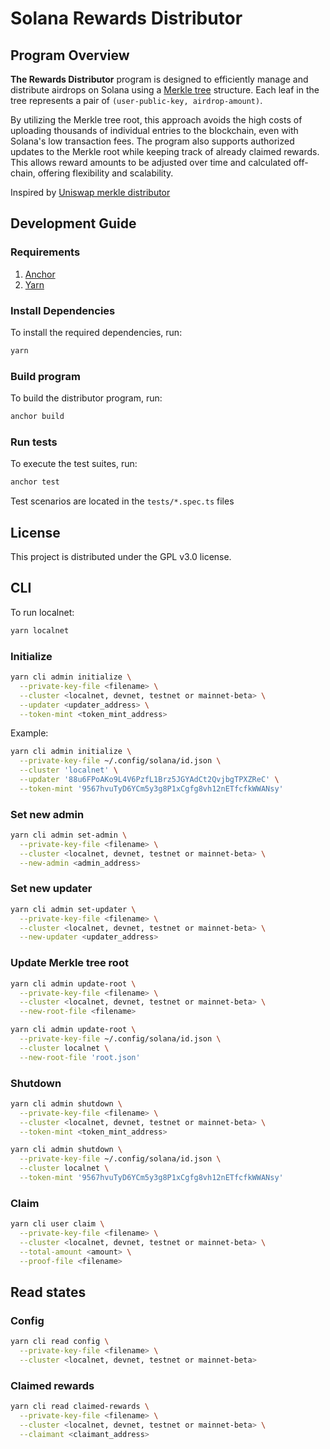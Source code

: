 # Solana Rewards Distributor

## Program Overview

**The Rewards Distributor** program is designed to efficiently manage and distribute airdrops on Solana using a
[Merkle tree](https://en.wikipedia.org/wiki/Merkle_tree) structure.
Each leaf in the tree represents a pair of  `(user-public-key, airdrop-amount)`.

By utilizing the Merkle tree root, this approach avoids the high costs of uploading thousands of individual entries to
the blockchain,
even with Solana's low transaction fees.
The program also supports authorized updates to the Merkle root while keeping track of already claimed rewards.
This allows reward amounts to be adjusted over time and calculated off-chain, offering flexibility and scalability.

Inspired by [Uniswap merkle distributor](https://github.com/Uniswap/merkle-distributor)

## Development Guide

### Requirements

1. [Anchor](https://www.anchor-lang.com/docs/installation)
2. [Yarn](https://yarnpkg.com/getting-started/install)

### Install Dependencies

To install the required dependencies, run:

```bash
yarn
```

### Build program

To build the distributor program, run:

```bash
anchor build
```

### Run tests

To execute the test suites, run:

```bash
anchor test
```

Test scenarios are located in the `tests/*.spec.ts` files

## License

This project is distributed under the GPL v3.0 license.

## CLI

To run localnet:

```bash
yarn localnet
```

### Initialize

```bash
yarn cli admin initialize \
  --private-key-file <filename> \
  --cluster <localnet, devnet, testnet or mainnet-beta> \
  --updater <updater_address> \
  --token-mint <token_mint_address>
```

Example:

```bash
yarn cli admin initialize \
  --private-key-file ~/.config/solana/id.json \
  --cluster 'localnet' \
  --updater '88u6FPoAKo9L4V6PzfL1Brz5JGYAdCt2QvjbgTPXZReC' \
  --token-mint '9567hvuTyD6YCm5y3g8P1xCgfg8vh12nETfcfkWWANsy'
```

### Set new admin

```bash
yarn cli admin set-admin \
  --private-key-file <filename> \
  --cluster <localnet, devnet, testnet or mainnet-beta> \
  --new-admin <admin_address>
```

### Set new updater

```bash
yarn cli admin set-updater \
  --private-key-file <filename> \
  --cluster <localnet, devnet, testnet or mainnet-beta> \
  --new-updater <updater_address>
```

### Update Merkle tree root

```bash
yarn cli admin update-root \
  --private-key-file <filename> \
  --cluster <localnet, devnet, testnet or mainnet-beta> \
  --new-root-file <filename>
```

```bash
yarn cli admin update-root \
  --private-key-file ~/.config/solana/id.json \
  --cluster localnet \
  --new-root-file 'root.json'
```

### Shutdown

```bash
yarn cli admin shutdown \
  --private-key-file <filename> \
  --cluster <localnet, devnet, testnet or mainnet-beta> \
  --token-mint <token_mint_address>
```

```bash
yarn cli admin shutdown \
  --private-key-file ~/.config/solana/id.json \
  --cluster localnet \
  --token-mint '9567hvuTyD6YCm5y3g8P1xCgfg8vh12nETfcfkWWANsy'
```

### Claim

```bash
yarn cli user claim \
  --private-key-file <filename> \
  --cluster <localnet, devnet, testnet or mainnet-beta> \
  --total-amount <amount> \
  --proof-file <filename>
```

## Read states

### Config

```bash
yarn cli read config \
  --private-key-file <filename> \
  --cluster <localnet, devnet, testnet or mainnet-beta>
```

### Claimed rewards

```bash
yarn cli read claimed-rewards \
  --private-key-file <filename> \
  --cluster <localnet, devnet, testnet or mainnet-beta> \
  --claimant <claimant_address>
```
